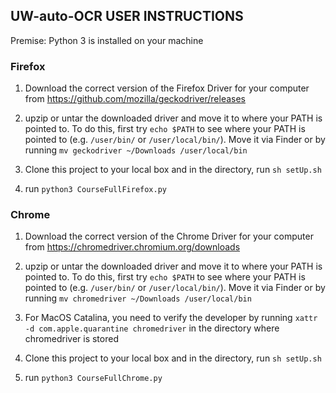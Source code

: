 ## UW-auto-OCR USER INSTRUCTIONS

Premise: Python 3 is installed on your machine

### Firefox

1. Download the correct version of the Firefox Driver for your computer from https://github.com/mozilla/geckodriver/releases

2. upzip or untar the downloaded driver and move it to where your PATH is pointed to.
To do this, first try ``echo $PATH`` to see where your PATH is pointed to (e.g. ``/user/bin/`` or ``/user/local/bin/``).  Move it via Finder or by running ``mv geckodriver ~/Downloads /user/local/bin``

3. Clone this project to your local box and in the directory, run ``sh setUp.sh``

4. run ``python3 CourseFullFirefox.py``

### Chrome

1. Download the correct version of the Chrome Driver for your computer from https://chromedriver.chromium.org/downloads

2. upzip or untar the downloaded driver and move it to where your PATH is pointed to.
To do this, first try ``echo $PATH`` to see where your PATH is pointed to (e.g. ``/user/bin/`` or ``/user/local/bin/``).  Move it via Finder or by running ``mv chromedriver ~/Downloads /user/local/bin``

3. For MacOS Catalina, you need to verify the developer by running ``xattr -d com.apple.quarantine chromedriver`` in the directory where chromedriver is stored

3. Clone this project to your local box and in the directory, run ``sh setUp.sh``

4. run ``python3 CourseFullChrome.py``

